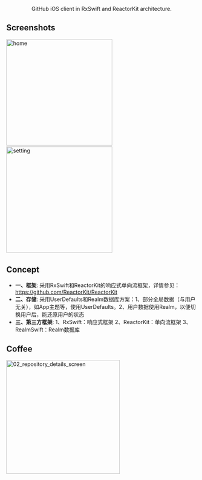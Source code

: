 <p align="center">
  GitHub iOS client in RxSwift and ReactorKit architecture.
</p>

## Screenshots

<img alt="home" src="https://github.com/tospery/SWHub/blob/master/screenshots/home.jpeg?raw=true" width="280">&nbsp;
<img alt="setting" src="https://github.com/tospery/SWHub/blob/master/screenshots/setting.jpeg?raw=true" width="280">&nbsp;

## Concept
* **一、框架**: 采用RxSwift和ReactorKit的响应式单向流框架，详情参见：https://github.com/ReactorKit/ReactorKit
* **二、存储**: 采用UserDefaults和Realm数据库方案：1、部分全局数据（与用户无关），如App主题等，使用UserDefaults。2、用户数据使用Realm，以便切换用户后，能还原用户的状态
* **三、第三方框架**: 1、RxSwift：响应式框架 2、ReactorKit：单向流框架 3、RealmSwift：Realm数据库

## Coffee
<img alt="02_repository_details_screen" src="https://github.com/tospery/SWHub/blob/master/screenshots/coffee.jpeg?raw=true" width="300">&nbsp;